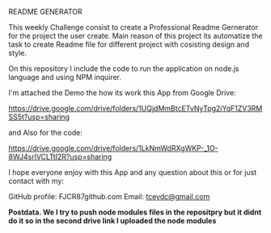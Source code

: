 README GENERATOR

This weekly Challenge consist to create a Professional Readme Gernerator for the project the user create.
Main reason of this project its automatize the task to create Readme file for different project with cosisting design and style.

On this repository I include the code to run the application on node.js language and using NPM inquirer.

I'm attached the Demo the how its work this App from Google Drive:

https://drive.google.com/drive/folders/1UQjdMmBtcETvNyTpg2iYqF1ZV3RMSS5t?usp=sharing

and Also for the code:

https://drive.google.com/drive/folders/1LkNmWdRXgWKP-_1O-8WJ4srlVCLTtI2R?usp=sharing


I hope everyone enjoy with this App and any question about this or for just contact with my:

GitHub profile: FJCR87github.com
Email: tceydc@gmail.com

**Postdata. We I try to push node modules files in the repositpry but it didnt do it so in the second drive link I uploaded the node modules**
